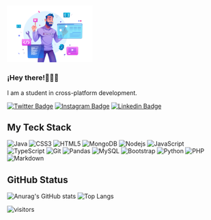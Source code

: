 <p width="300">
   <img width="200" src="https://github.com/RamosColonAdrian/RamosColonAdrian/blob/main/19362653.png?raw=true" /><br>
   <h3>¡Hey there!👋🏻‍💻</h3>
</p>
<p>I am a student in cross-platform development</strong>.
   
 
[![Twitter Badge](https://img.shields.io/badge/-@AdriRamos_01-1ca0f1?style=flat-square&labelColor=1ca0f1&logo=twitter&logoColor=white&link=https://twitter.com/AdriRamos_01)](https://twitter.com/AdriRamos_01)
[![Instagram Badge](https://img.shields.io/badge/-@AdriRamos_01-F44747?style=flat-square&labelColor=F44747&logo=instagram&logoColor=white&link=https://instagram.com/adriramos_01)](https://www.instagram.com/adriramos_01/) 
[![Linkedin Badge](https://img.shields.io/badge/-AdrianRamosColon-blue?style=flat-square&logo=Linkedin&logoColor=white&link=www.linkedin.com/in/adrián-ramos-colón-22587322b
)](https://www.linkedin.com/in/adrián-ramos-colón-22587322b)
## My Teck Stack

<p> 
   <img alt="Java" src="https://img.shields.io/badge/-Java-DA502E?style=flat-square&logo=java" />   
   <img alt="CSS3" src="https://img.shields.io/badge/-CSS3-%231572B6?style=flat-square&logo=css3" />
   <img alt="HTML5" src="https://img.shields.io/badge/-HTML5-D35400?style=flat-square&logo=html5&logoColor=ffffff" />   
   <img alt="MongoDB" src="https://img.shields.io/badge/-MongoDB-13aa52?style=flat-square&logo=mongodb&logoColor=white" />
   <img alt="Nodejs" src="https://img.shields.io/badge/-Nodejs-43853d?style=flat-square&logo=Node.js&logoColor=white" />   
   <img alt="JavaScript" src="https://img.shields.io/badge/-JavaScript-%23F7DF1C?style=flat-square&logo=javascript&logoColor=000000&labelColor=%23F7DF1C&color=%23FFCE5A" />   
   <img alt="TypeScript" src="https://img.shields.io/badge/-TypeScript-007ACC?style=flat-square&logo=typescript&logoColor=white" />   
   <img alt="Git" src="https://img.shields.io/badge/-Git-%23282C34?style=flat-square&logo=git" />   
   <img alt="Pandas" src="https://img.shields.io/badge/-Pandas-203057?style=flat-square&logo=pandas" />   
   <img alt="MySQL" src="https://img.shields.io/badge/-MySQL-3498DB?style=flat-square&logo=mysql&logoColor=white" />   
   <img alt="Bootstrap" src="https://img.shields.io/badge/-Bootstrap-563D7C?style=flat-square&logo=bootstrap" />   
   <img alt="Python" src="https://img.shields.io/badge/-Python-F1C40F?style=flat-square&logo=Python&logoColor=white" />   
   <img alt="PHP" src="https://img.shields.io/badge/-PHP-825E91?style=flat-square&logo=php&logoColor=white" />   
   <img alt="Markdown" src="https://img.shields.io/badge/-Markdown-%23282C34?style=flat-square&logo=markdown" /> 
  


<p/>

## GitHub Status

   ![Anurag's GitHub stats](https://github-readme-stats.vercel.app/api?username=RamosColonAdrian&show_icons=true)
   ![Top Langs](https://github-readme-stats.vercel.app/api/top-langs/?username=RamosColonAdrian&layout=compact)
   
<p><img src="https://visitor-badge.glitch.me/badge?page_id=ramoscolonadrian" alt="visitors"></p>



